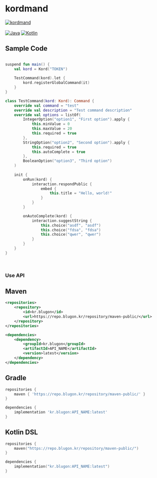 # kordmand

[![kordmand](https://img.shields.io/badge/kordmand-0.0.1-blue.svg)]()
<br><br>
[![Java](https://img.shields.io/badge/Java-21-FF7700.svg?logo=java)]()
[![Kotlin](https://img.shields.io/badge/Kotlin-1.9.23-186FCC.svg?logo=kotlin)]()


## Sample Code

```kotlin

suspend fun main() {
    val kord = Kord("TOKEN")
    
    TestCommand(kord).let {
        kord.registerGlobalCommand(it)
    }
}

class TestCommand(kord: Kord): Command {
    override val command = "test"
    override val description = "Test command description"
    override val options = listOf(
        IntegerOption("option1", "First option").apply {
            this.minValue = 0
            this.maxValue = 20
            this.required = true
        },
        StringOption("option2", "Second option").apply {
            this.required = true
            this.autoComplete = true
        },
        BooleanOption("option3", "Third option")
    )
    
    init {
        onRun(kord) {
            interaction.respondPublic {
                embed {
                    this.title = "Hello, world!"
                }
            }
        }

        onAutoComplete(kord) {
            interaction.suggestString {
                this.choice("asdf", "asdf")
                this.choice("fdsa", "fdsa")
                this.choice("qwer", "qwer")
            }
        }
    }
}
```

<br>

### Use API

## Maven
```xml
<repositories>
    <repository>
        <id>kr.blugon</id>
        <url>https://repo.blugon.kr/repository/maven-public/</url>
    </repository>
</repositories>

<dependencies>
    <dependency>
        <groupId>kr.blugon</groupId>
        <artifactId>API_NAME</artifactId>
        <version>latest</version>
    </dependency>
</dependencies>
```


## Gradle
```groovy
repositories {
    maven { 'https://repo.blugon.kr/repository/maven-public/' }
}

dependencies {
    implementation 'kr.blugon:API_NAME:latest'
}
```

## Kotlin DSL
```kotlin
repositories {
    maven("https://repo.blugon.kr/repository/maven-public/")
}

dependencies {
    implementation("kr.blugon:API_NAME:latest")
}
```
